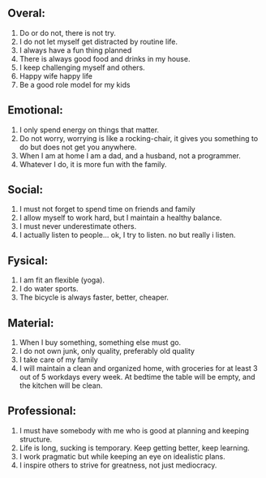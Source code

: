 
Overal:
---------

  1. Do or do not, there is not try.
  2. I do not let myself get distracted by routine life.
  1. I always have a fun thing planned
  2. There is always good food and drinks in my house.
  3. I keep challenging myself and others.
  4. Happy wife happy life
  5. Be a good role model for my kids

Emotional:
-----------

  1. I only spend energy on things that matter.
  2. Do not worry, worrying is like a rocking-chair, it gives you something to do but does not get you anywhere.
  3. When I am at home I am a dad, and a husband, not a programmer.
  4. Whatever I do, it is more fun with the family.

Social:
-------

  1. I must not forget to spend time on friends and family
  2. I allow myself to work hard, but I maintain a healthy balance.
  3. I must never underestimate others.
  4. I actually listen to people... ok, I try to listen. no but really i listen.


Fysical:
-------

  1. I am fit an flexible (yoga).
  2. I do water sports.
  3. The bicycle is always faster, better, cheaper.

Material:
---------

  1. When I buy something, something else must go.
  2. I do not own junk, only quality, preferably old quality
  3. I take care of my family
  4. I will maintain a clean and organized home, with groceries for at least 3 out of 5 workdays every week. 
      At bedtime the table will be empty, and the kitchen will be clean. 


Professional:
--------------

  1. I must have somebody with me who is good at planning and keeping structure.
  2. Life is long, sucking is temporary. Keep getting better, keep learning.
  3. I work pragmatic but while keeping an eye on idealistic plans.
  4. I inspire others to strive for greatness, not just mediocracy.

